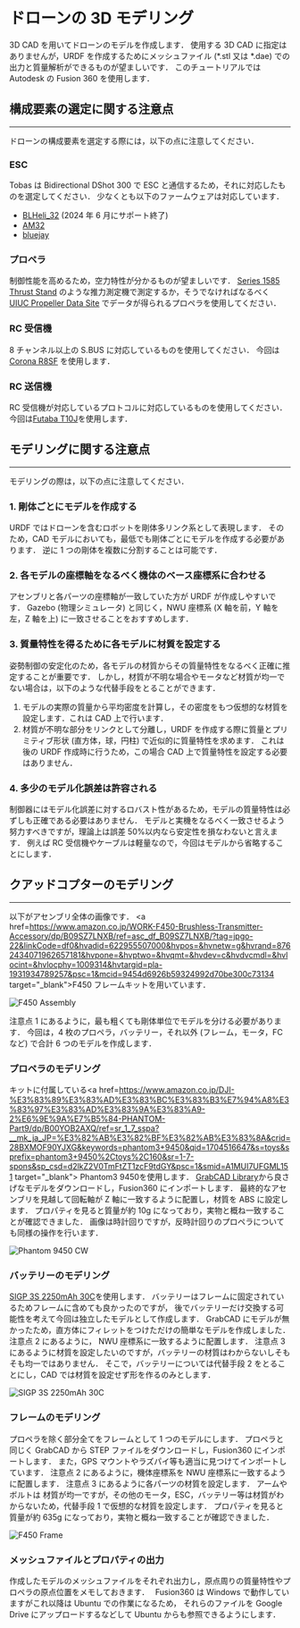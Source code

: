 # ドローンの 3D モデリング

3D CAD を用いてドローンのモデルを作成します．
使用する 3D CAD に指定はありませんが，URDF を作成するためにメッシュファイル (\*.stl 又は \*.dae) での出力と質量解析ができるものが望ましいです．
このチュートリアルでは Autodesk の Fusion 360 を使用します．

## 構成要素の選定に関する注意点

---

ドローンの構成要素を選定する際には，以下の点に注意してください．

### ESC

Tobas は Bidirectional DShot 300 で ESC と通信するため，それに対応したものを選定してください．
少なくとも以下のファームウェアは対応しています．

- <a href=https://github.com/bitdump/BLHeli/tree/master/BLHeli_32%20ARM target="_blank">BLHeli_32</a> (2024 年 6 月にサポート終了)
- <a href=https://github.com/AlkaMotors/AM32-MultiRotor-ESC-firmware target="_blank">AM32</a>
- <a href=https://github.com/bird-sanctuary/bluejay target="_blank">bluejay</a>

### プロペラ

制御性能を高めるため，空力特性が分かるものが望ましいです．
<a href=https://www.tytorobotics.com/pages/series-1580-1585 target="_blank">Series 1585 Thrust Stand</a>
のような推力測定機で測定するか，そうでなければなるべく
<a href=https://m-selig.ae.illinois.edu/props/propDB.html target="_blank">UIUC Propeller Data Site</a>
でデータが得られるプロペラを使用してください．

### RC 受信機

8 チャンネル以上の S.BUS に対応しているものを使用してください．
今回は<a href=https://www.amazon.co.jp/UltraPower-Corona-R8SF-S-BUS-S-FHSS/dp/B087YZYN9W target="_blank">Corona R8SF</a>
を使用します．

### RC 送信機

RC 受信機が対応しているプロトコルに対応しているものを使用してください．
今回は<a href=https://www.rc.futaba.co.jp/products/detail/I00000006 target="_blank">Futaba T10J</a>を使用します．

## モデリングに関する注意点

---

モデリングの際は，以下の点に注意してください．

### 1. 剛体ごとにモデルを作成する

URDF ではドローンを含むロボットを剛体多リンク系として表現します．
そのため，CAD モデルにおいても，最低でも剛体ごとにモデルを作成する必要があります．
逆に 1 つの剛体を複数に分割することは可能です．

### 2. 各モデルの座標軸をなるべく機体のベース座標系に合わせる

アセンブリと各パーツの座標軸が一致していた方が URDF が作成しやすいです．
Gazebo (物理シミュレータ) と同じく，NWU 座標系 (X 軸を前，Y 軸を左，Z 軸を上) に一致させることをおすすめします．

### 3. 質量特性を得るために各モデルに材質を設定する

姿勢制御の安定化のため，各モデルの材質からその質量特性をなるべく正確に推定することが重要です．
しかし，材質が不明な場合やモータなど材質が均一でない場合は，以下のような代替手段をとることができます．

1. モデルの実際の質量から平均密度を計算し，その密度をもつ仮想的な材質を設定します．これは CAD 上で行います．
1. 材質が不明な部分をリンクとして分離し，URDF を作成する際に質量とプリミティブ形状 (直方体，球，円柱) で近似的に質量特性を求めます．
   これは後の URDF 作成時に行うため，この場合 CAD 上で質量特性を設定する必要はありません．

### 4. 多少のモデル化誤差は許容される

制御器にはモデル化誤差に対するロバスト性があるため，モデルの質量特性は必ずしも正確である必要はありません．
モデルと実機をなるべく一致させるよう努力すべきですが，理論上は誤差 50%以内なら安定性を損なわないと言えます．
例えば RC 受信機やケーブルは軽量なので，今回はモデルから省略することにします．

## クアッドコプターのモデリング

---

以下がアセンブリ全体の画像です．
<a href=https://www.amazon.co.jp/WORK-F450-Brushless-Transmitter-Accessory/dp/B09SZ7LNXB/ref=asc_df_B09SZ7LNXB/?tag=jpgo-22&linkCode=df0&hvadid=622955507000&hvpos=&hvnetw=g&hvrand=8762434071962657181&hvpone=&hvptwo=&hvqmt=&hvdev=c&hvdvcmdl=&hvlocint=&hvlocphy=1009314&hvtargid=pla-1931934789257&psc=1&mcid=9454d6926b59324992d70be300c73134 target="\_blank">F450 フレームキット</a>を用いています．

![F450 Assembly](resources/model_drone/assem.png)

注意点 1 にあるように，最も粗くても剛体単位でモデルを分ける必要があります．
今回は，4 枚のプロペラ，バッテリー，それ以外 (フレーム，モータ，FC など) で合計 6 つのモデルを作成します．

### プロペラのモデリング

キットに付属している<a href=https://www.amazon.co.jp/DJI-%E3%83%89%E3%83%AD%E3%83%BC%E3%83%B3%E7%94%A8%E3%83%97%E3%83%AD%E3%83%9A%E3%83%A9-2%E6%9E%9A%E7%B5%84-PHANTOM-Part9/dp/B00YOB2AXQ/ref=sr_1_7_sspa?__mk_ja_JP=%E3%82%AB%E3%82%BF%E3%82%AB%E3%83%8A&crid=28BXMOF90YJXG&keywords=phantom3+9450&qid=1704516647&s=toys&sprefix=phantom3+9450%2Ctoys%2C160&sr=1-7-spons&sp_csd=d2lkZ2V0TmFtZT1zcF9tdGY&psc=1&smid=A1MUI7UFGML151 target="\_blank"> Phantom3 9450</a>を使用します．
<a href=https://grabcad.com/library target="_blank">GrabCAD Library</a>から良さげなモデルをダウンロードし，Fusion360 にインポートします．
最終的なアセンブリを見越して回転軸が Z 軸に一致するように配置し，材質を ABS に設定します．
プロパティを見ると質量が約 10g になっており，実物と概ね一致することが確認できました．
画像は時計回りですが，反時計回りのプロペラについても同様の操作を行います．

![Phantom 9450 CW](resources/model_drone/propeller.png)

### バッテリーのモデリング

<a href=https://www.amazon.co.jp/RC%E3%83%AA%E3%83%9D%E3%83%90%E3%83%83%E3%83%86%E3%83%AA%E3%83%BC30C-2250mAh-XT60%E3%83%97%E3%83%A9%E3%82%B0%E4%BB%98%E3%81%8D-%E9%A3%9B%E8%A1%8C%E6%A9%9F%E3%82%AF%E3%83%AF%E3%83%83%E3%83%89%E3%82%B3%E3%83%97%E3%82%BF%E3%83%BC%E3%83%98%E3%83%AA%E3%82%B3%E3%83%97%E3%82%BF%E3%83%BC%E3%83%89%E3%83%AD%E3%83%BC%E3%83%B3-%E3%83%AC%E3%83%BC%E3%82%B7%E3%83%B3%E3%82%B0%E3%83%9B%E3%83%93%E3%83%BC/dp/B08X1SDHZF target="_blank">SIGP 3S 2250mAh 30C</a>を使用します．
バッテリーはフレームに固定されているためフレームに含めても良かったのですが，
後でバッテリーだけ交換する可能性を考えて今回は独立したモデルとして作成します．
GrabCAD にモデルが無かったため，直方体にフィレットをつけただけの簡単なモデルを作成しました．
注意点 2 にあるように， NWU 座標系に一致するように配置します．
注意点 3 にあるように材質を設定したいのですが，バッテリーの材質はわからないしそもそも均一ではありません．
そこで，バッテリーについては代替手段 2 をとることにし，CAD では材質を設定せず形を作るのみとします．

![SIGP 3S 2250mAh 30C](resources/model_drone/lipo.png)

### フレームのモデリング

プロペラを除く部分全てをフレームとして 1 つのモデルにします．
プロペラと同じく GrabCAD から STEP ファイルをダウンロードし，Fusion360 にインポートします．
また，GPS マウントやラズパイ等も適当に見つけてインポートしています．
注意点 2 にあるように，機体座標系を NWU 座標系に一致するように配置します．
注意点 3 にあるように各パーツの材質を設定します．
アームやボルトは 材質が均一ですが，その他のモータ，ESC，バッテリー等は材質がわからないため，代替手段 1 で仮想的な材質を設定します．
プロパティを見ると質量が約 635g になっており，実物と概ね一致することが確認できました．

![F450 Frame](resources/model_drone/frame.png)

### メッシュファイルとプロパティの出力

作成したモデルのメッシュファイルをそれぞれ出力し，原点周りの質量特性やプロペラの原点位置をメモしておきます．　
Fusion360 は Windows で動作していますがこれ以降は Ubuntu での作業になるため，
それらのファイルを Google Drive にアップロードするなどして Ubuntu からも参照できるようにします．
